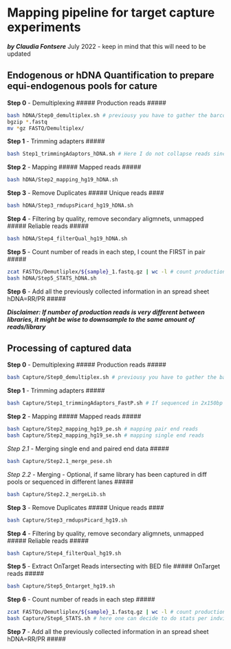 # Mapping pipeline for target capture experiments 
***by Claudia Fontsere*** 
July 2022 - keep in mind that this will need to be updated 

## Endogenous or hDNA Quantification to prepare equi-endogenous pools for cature 

**Step 0** - Demultiplexing ##### Production reads #####  
```bash
bash hDNA/Step0_demultiplex.sh # previousy you have to gather the barcode information per pool  
bgzip *.fastq   
mv *gz FASTQ/Demultiplex/  
```
**Step 1** - Trimming adapters  #####  
```bash
bash Step1_trimmingAdaptors_hDNA.sh # Here I do not collapse reads since I am only interested on how many of reads map  
```
**Step 2** - Mapping ##### Mapped reads #####  
```bash
bash hDNA/Step2_mapping_hg19_hDNA.sh  
```
**Step 3** - Remove Duplicates ##### Unique reads ####  
```bash
bash hDNA/Step3_rmdupsPicard_hg19_hDNA.sh  
```
**Step 4** - Filtering by quality, remove secondary aligmnets, unmapped ##### Reliable reads #####  
```bash
bash hDNA/Step4_filterQual_hg19_hDNA.sh  
```
**Step 5** - Count number of reads in each step, I count the FIRST in pair #####  
```bash
zcat FASTQs/Demutliplex/${sample}_1.fastq.gz | wc -l # count production reads --> then divide by 4  
bash hDNA/Step5_STATS_hDNA.sh  
```
**Step 6** - Add all the previously collected information in an spread sheet hDNA=RR/PR #####  

***Disclaimer: If number of production reads is very different between libraries, it might be wise to downsample to the same amount of reads/library***  

## Processing of captured data  

**Step 0** - Demultiplexing ##### Production reads #####  
```bash
bash Capture/Step0_demultiplex.sh # previousy you have to gather the barcode information per pool  
```
**Step 1** - Trimming adapters  #####  
```bash
bash Capture/Step1_trimmingAdaptors_FastP.sh # If sequenced in 2x150bp and the insert size is small, collapse reads  
```
**Step 2** - Mapping ##### Mapped reads #####  
```bash
bash Capture/Step2_mapping_hg19_pe.sh # mapping pair end reads  
bash Capture/Step2_mapping_hg19_se.sh # mapping single end reads  
```
*Step 2.1* - Merging single end and paired end data #####  
```bash
bash Capture/Step2.1_merge_pese.sh  
```
*Step 2.2* - Merging - Optional, if same library has been captured in diff pools or sequenced in different lanes #####  
```bash
bash Capture/Step2.2_mergeLib.sh  
```
**Step 3** - Remove Duplicates ##### Unique reads ####  
```bash
bash Capture/Step3_rmdupsPicard_hg19.sh  
```
**Step 4** - Filtering by quality, remove secondary aligmnets, unmapped ##### Reliable reads #####  
```bash
bash Capture/Step4_filterQual_hg19.sh  
```
**Step 5** - Extract OnTarget Reads intersecting with BED file ##### OnTarget reads #####  
```bash
bash Capture/Step5_Ontarget_hg19.sh  
```
**Step 6** - Count number of reads in each step #####  
```bash
zcat FASTQs/Demutliplex/${sample}_1.fastq.gz | wc -l # count production reads --> then divide by 4  
bash Capture/Step6_STATS.sh # here one can decide to do stats per indvidiual hybridization (process everthing without merging the reads from multiple hyb) or total (after merging from different hyb)  
```
**Step 7** - Add all the previously collected information in an spread sheet hDNA=RR/PR #####  
